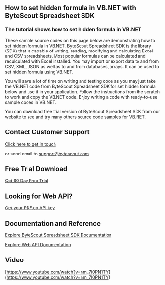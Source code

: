 ## How to set hidden formula in VB.NET with ByteScout Spreadsheet SDK

### The tutorial shows how to set hidden formula in VB.NET

These sample source codes on this page below are demonstrating how to set hidden formula in VB.NET. ByteScout Spreadsheet SDK is the library (SDK) that is capable of writing, reading, modifying and calculating Excel and CSV spreadsheets. Most popular formulas can be calculated and reculculated with Excel installed. You may import or export data to and from CSV, XML, JSON as well as to and from databases, arrays. It can be used to set hidden formula using VB.NET.

You will save a lot of time on writing and testing code as you may just take the VB.NET code from ByteScout Spreadsheet SDK for set hidden formula below and use it in your application. Follow the instructions from the scratch to work and copy the VB.NET code. Enjoy writing a code with ready-to-use sample codes in VB.NET.

You can download free trial version of ByteScout Spreadsheet SDK from our website to see and try many others source code samples for VB.NET.

## Contact Customer Support

[Click here to get in touch](https://bytescout.zendesk.com/hc/en-us/requests/new?subject=ByteScout%20Spreadsheet%20SDK%20Question)

or send email to [support@bytescout.com](mailto:support@bytescout.com?subject=ByteScout%20Spreadsheet%20SDK%20Question) 

## Free Trial Download

[Get 60 Day Free Trial](https://bytescout.com/download/web-installer?utm_source=github-readme)

## Looking for Web API? 

[Get your PDF.co API key](https://pdf.co/documentation/api?utm_source=github-readme)

## Documentation and Reference

[Explore ByteScout Spreadsheet SDK Documentation](https://bytescout.com/documentation/index.html?utm_source=github-readme)

[Explore Web API Documentation](https://pdf.co/documentation/api?utm_source=github-readme)

## Video

[https://www.youtube.com/watch?v=nm_7I0PN1TY](https://www.youtube.com/watch?v=nm_7I0PN1TY)